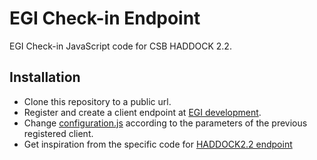 # EGI Check-in Endpoint

EGI Check-in JavaScript code for CSB HADDOCK 2.2.

## Installation

* Clone this repository to a public url.
* Register and create a client endpoint at [EGI development](https://aai-dev.egi.eu/oidc/manage/admin/clients).
* Change [configuration.js](configuration.js) according to the parameters of the previous registered client.
* Get inspiration from the specific code for [HADDOCK2.2 endpoint](js/haddock2.2.js)


